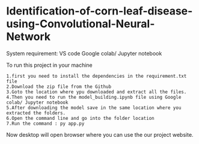 # Identification-of-corn-leaf-disease-using-Convolutional-Neural-Network

System requirement: VS code Google colab/ Jupyter notebook

To run this project in your machine

    1.first you need to install the dependencies in the requirement.txt file
    2.Download the zip file from the Github
    3.Goto the location where ypu downloaded and extract all the files.
    4.Then you need to run the model_building.ipynb file using Google colab/ Jupyter notebook
    5.After downloading the model save in the same location where you extracted the folders.
    6.Open the command line and go into the folder location
    7.Run the command : py app.py

Now desktop will open browser where you can use the our project website.
